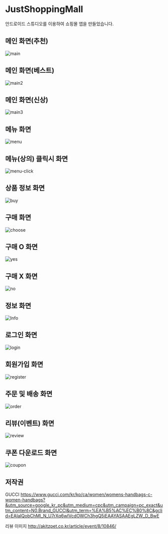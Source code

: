 # JustShoppingMall
안드로이드 스튜디오를 이용하여 쇼핑몰 앱을 만들었습니다.

## 메인 화면(추천)
![main](https://user-images.githubusercontent.com/71234090/93302216-94673100-f834-11ea-968f-30d6f064152d.png)

## 메인 화면(베스트)
![main2](https://user-images.githubusercontent.com/71234090/93302223-9630f480-f834-11ea-9085-74c656649b9b.png)

## 메인 화면(신상)
![main3](https://user-images.githubusercontent.com/71234090/93303248-26bc0480-f836-11ea-8065-05405a51a7a5.png)

## 메뉴 화면
![menu](https://user-images.githubusercontent.com/71234090/93100879-9cb05680-f6e4-11ea-8ee9-b2939f9064d4.png)

## 메뉴(상의) 클릭시 화면
![menu-click](https://user-images.githubusercontent.com/71234090/93302194-8c0ef600-f834-11ea-95b8-74da871b3180.png)

## 상품 정보 화면
![buy](https://user-images.githubusercontent.com/71234090/93302214-93360400-f834-11ea-8ae8-0e181b5e6c0e.png)

## 구매 화면
![choose](https://user-images.githubusercontent.com/71234090/93100916-a76aeb80-f6e4-11ea-894a-468f1803bd68.png)

## 구매 O 화면
![yes](https://user-images.githubusercontent.com/71234090/93302207-916c4080-f834-11ea-8392-590ce1038a1c.png)

## 구매 X 화면
![no](https://user-images.githubusercontent.com/71234090/93302197-8dd8b980-f834-11ea-9a37-2f72687f2cc8.png)

## 정보 화면
![Info](https://user-images.githubusercontent.com/71234090/93100883-9d48ed00-f6e4-11ea-924d-13b23e5060fb.png)

## 로그인 화면
![login](https://user-images.githubusercontent.com/71234090/93100904-a3d76480-f6e4-11ea-899a-fb0c27c46ea4.png)

## 회원가입 화면
![register](https://user-images.githubusercontent.com/71234090/93100905-a46ffb00-f6e4-11ea-95ff-8dd43b5e93a4.png)

## 주문 및 배송 화면
![order](https://user-images.githubusercontent.com/71234090/93100906-a46ffb00-f6e4-11ea-87a6-087b03bd668c.png)

## 리뷰(이벤트) 화면
![review](https://user-images.githubusercontent.com/71234090/93302201-8fa27d00-f834-11ea-952c-01a8bcc27730.png)

## 쿠폰 다운로드 화면
![coupon](https://user-images.githubusercontent.com/71234090/93100914-a6d25500-f6e4-11ea-90ab-929808cc946b.png)

## 저작권
GUCCI
https://www.gucci.com/kr/ko/ca/women/womens-handbags-c-women-handbags?&utm_source=google_kr_pc&utm_medium=cpc&utm_campaign=pc_exact&utm_content=N0.Brand_GUCCI&utm_term=%EA%B5%AC%EC%B0%8C&gclid=EAIaIQobChMI_N_U7rXq6wIVcdOWCh3hgQ5iEAAYASAAEgLZW_D_BwE

리뷰 이미지
http://akitzpet.co.kr/article/event/8/10846/
